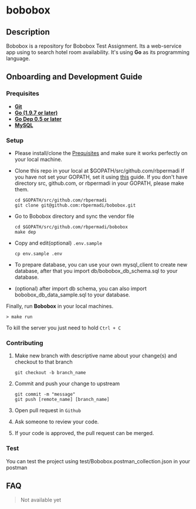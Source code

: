 # bobobox

## Description

Bobobox is a repository for Bobobox Test Assignment. Its a web-service app using to search hotel room availability. It's using **Go** as its programming language.

## Onboarding and Development Guide

### Prequisites

* [**Git**](https://git-scm.com/book/en/v2/Getting-Started-Installing-Git)
* [**Go (1.9.7 or later)**](https://golang.org/doc/install)
* [**Go Dep 0.5 or later**](https://golang.github.io/dep/docs/installation.html)
* [**MySQL**](https://www.mysql.com/downloads/)

### Setup

- Please install/clone the [Prequisites](#prequisites) and make sure it works perfectly on your local machine.

- Clone this repo in your local at $GOPATH/src/github.com/rbpermadi If you have not set your GOPATH, set it using [this](https://golang.org/doc/code.html#GOPATH) guide. If you don't have directory src, github.com, or rbpermadi in your GOPATH, please make them.

    ```
    cd $GOPATH/src/github.com/rbpermadi
    git clone git@github.com:rbpermadi/bobobox.git
    ```

- Go to Bobobox directory and sync the vendor file

    ```
    cd $GOPATH/src/github.com/rbpermadi/bobobox
    make dep
    ```

- Copy and edit(optional) `.env.sample`

    ```
    cp env.sample .env
    ```

- To prepare database, you can use your own mysql_client to create new database, after that you import db/bobobox_db_schema.sql to your database.

- (optional) after import db schema, you can also import bobobox_db_data_sample.sql to your database.

Finally, run **Bobobox** in your local machines.

```
> make run
```

To kill the server you just need to hold `Ctrl + C`

### Contributing

1. Make new branch with descriptive name about your change(s) and checkout to that branch

   ````
   git checkout -b branch_name
   ````


2. Commit and push your change to upstream

   ````
   git commit -m "message"
   git push [remote_name] [branch_name]
   ````

3. Open pull request in `Github`

4. Ask someone to review your code.

5. If your code is approved, the pull request can be merged.

### Test

You can test the project using test/Bobobox.postman_collection.json in your postman

## FAQ

> Not available yet
